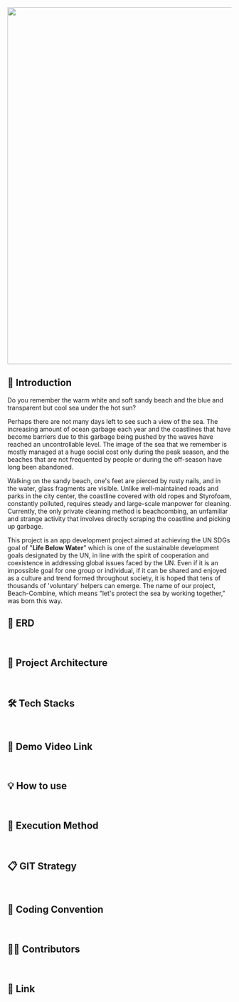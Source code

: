 <image src='../images/header.png' width="800"/>
<br/>

## 📢 Introduction

Do you remember the warm white and soft sandy beach and the blue and transparent but cool sea under the hot sun?

Perhaps there are not many days left to see such a view of the sea. The increasing amount of ocean garbage each year and the coastlines that have become barriers due to this garbage being pushed by the waves have reached an uncontrollable level. The image of the sea that we remember is mostly managed at a huge social cost only during the peak season, and the beaches that are not frequented by people or during the off-season have long been abandoned.

Walking on the sandy beach, one's feet are pierced by rusty nails, and in the water, glass fragments are visible. Unlike well-maintained roads and parks in the city center, the coastline covered with old ropes and Styrofoam, constantly polluted, requires steady and large-scale manpower for cleaning. Currently, the only private cleaning method is beachcombing, an unfamiliar and strange activity that involves directly scraping the coastline and picking up garbage.

This project is an app development project aimed at achieving the UN SDGs goal of "**Life Below Water**" which is one of the sustainable development goals designated by the UN, in line with the spirit of cooperation and coexistence in addressing global issues faced by the UN. Even if it is an impossible goal for one group or individual, if it can be shared and enjoyed as a culture and trend formed throughout society, it is hoped that tens of thousands of 'voluntary' helpers can emerge. The name of our project, Beach-Combine, which means "let's protect the sea by working together," was born this way.
<br/>

## 📄 ERD

<br/>

## 📐 Project Architecture

<br/>

## 🛠 Tech Stacks

<br/>

## 📼 Demo Video Link

<br/>

## 💡 How to use

<br/>

## 📲 Execution Method

<br/>

## 📋 GIT Strategy

<br/>

## 📑 Coding Convention

<br/>

## 👩‍💻 Contributors

<br/>

## 📎 Link

<br/>

